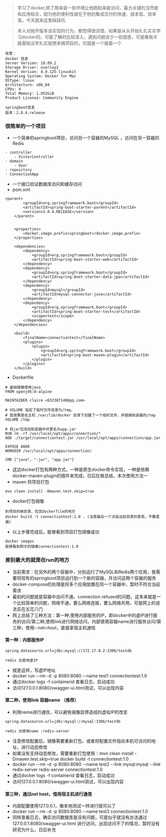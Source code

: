 > 学习了docker,除了用来装一些环境让他跑起来能访问，最为关键的当然是和应用结合，因为他的便利性就在于他的集成交付的快速、成本低、效率高，今天就来这里踩踩坑

> 本人对抛开版本谈实现的行为，都觉得很流氓，如果是从头开始扎扎实实学习docker的，可能了解的比较深入，遇到问题会少一些困惑，可是像我半路基础没学扎实就想来搞项目的，坑就是一个接着一个

```text
背景：
docker 信息
Server Version: 18.09.2
Storage Driver: overlay2
Kernel Version: 4.9.125-linuxkit
Operating System: Docker for Mac
OSType: linux
Architecture: x86_64
CPUs: 4
Total Memory: 1.952GiB
Product License: Community Engine

springboot信息
版本：2.0.4.release
```
### 很简单的一个项目
- 一个简单的springboot项目，访问另一个容器的MySQL ，访问在另一容器的Redis
```text
- controller 
    - VistorController
- domain
    - User
- repository
- ConnectionApp
```
- 一个接口验证数据库访问和缓存访问
- pom.xml
```text
<parent>
        <groupId>org.springframework.boot</groupId>
        <artifactId>spring-boot-starter-parent</artifactId>
        <version>2.0.4.RELEASE</version>
    </parent>


    <properties>
        <docker.image.prefix>springboot</docker.image.prefix>
    </properties>

    <dependencies>
        <dependency>
            <groupId>org.springframework.boot</groupId>
            <artifactId>spring-boot-starter-web</artifactId>
        </dependency>
        <dependency>
            <groupId>org.springframework.boot</groupId>
            <artifactId>spring-boot-starter-data-jpa</artifactId>
        </dependency>
        <dependency>
            <groupId>mysql</groupId>
            <artifactId>mysql-connector-java</artifactId>
        </dependency>
        <dependency>
            <groupId>org.springframework.boot</groupId>
            <artifactId>spring-boot-starter-test</artifactId>
            <scope>test</scope>
        </dependency>
    </dependencies>

    <build>
        <finalName>connectiontest</finalName>
        <plugins>
            <plugin>
                <groupId>org.springframework.boot</groupId>
                <artifactId>spring-boot-maven-plugin</artifactId>
            </plugin>
        </plugins>
    </build>
```
- Dockerfile
```text
# 基础镜像使用java
FROM openjdk:8-alpine

MAINTAINER claire <632307140@qq.com>

# VOLUME 指定了临时文件目录为/tmp。
# 其效果是在主机 /var/lib/docker 目录下创建了一个临时文件，并链接到容器的/tmp
VOLUME /tmp 

# 将jar包添加到容器中并更名为app.jar
RUN rm -rf /usr/local/opt/apps/connection/*
ADD ./target/connectiontest.jar /usr/local/opt/apps/connection/app.jar

EXPOSE 8080
WORKDIR /usr/local/opt/apps/connection/

CMD ["java", "-jar", "app.jar"]
```
- 这边docker打包有两种方式，一种是原生docker命令实现，一种是依赖docker-maven-plugin的插件来完成，日后在做总结，本次使用方法一
- maven 将项目打包
```text
mvn clean install -Dmaven.test.skip=true
```
- docker打包镜像
```text
到项目的根目录，包含Dockerfile的地方
docker build -t connectiontest:1.0 . (注意最后一个点指当前目录的意思，不要遗漏)
```
- 以上步骤完成后，能够看到项目打包镜像成功
```text
docker images
能够看到刚才的镜像connectiontest:1.0
```
### 差别最大的就是在run的地方
- 当前需求：在另外的两个容器中，分别运行了MySQL和Redis两个应用，我需要将现有的springboot项目运行到一个新的容器，并访问这两个容器的服务
- docker-compose的处理是将多个应用放置在同一个容器中，暂时不符合当前需求
- 最初的问题就是容器中访问不通，connection refused的问题，这本来就是一个比较简单的问题，网络不通，要么网络连接，要么网络共用，可是网上的说法实在五花八门
- 网上总结了三种方法：第一种,使用内部服务的IP，即docker中的虚IP进行服务的访问/第二种,使用link进行网络访问，内部使用容器name进行服务访问/第三种，使用--net=host，直接拿宿主机通信
#### 第一种：内部服务IP
```text
spring.datasource.url=jdbc:mysql://172.17.0.2:3306/testdb

redis 也是用虚IP

```
- 就是这样，写虚IP地址
- docker run --rm -d -p 8080:8080 --name test1 connectiontest:1.0
- 通过docker logs -f containerid 查看日志，启动成功
- 访问127.0.0.1:8080/swagger-ui.html测试，可以出现内容


#### 第二种，使用link 容器name （推荐）
- 利用name进行通信，可以避免镜像启停造成的虚拟IP的改变
```text
spring.datasource.url=jdbc:mysql://mysql:3306/testdb

redis 也使用name :redis-server

```
- 注意修改配置后，镜像需要重新打包，或者将配置文件指向本机可访问的地址，进行动态修改
- 如果没有支持动态修改，需要重新打包使用：mvn clean install -Dmaven.test.skip=true    docker build -t connectiontest:1.0 . 
- docker run --rm -d -p 8080:8080 --name test2 --link mysql:mysql --link redis-server redis-server  connectiontest:1.0
- 通过docker logs -f containerid 查看日志，启动成功
- 访问127.0.0.1:8080/swagger-ui.html测试，可以出现内容

#### 第三种，通过net host，借用宿主机进行通信
- 内部配置使用127.0.0.1，像本地测试一样进行就可以了
- docker run --rm -d -p 8080:8080 --name test3  connectiontest:1.0
- 同样查看日志，确实访问数据库是没有问题，可是似乎就没有办法通过127.0.0.1:8080/swagger-ui.html 进行访问，出现访问不了的情况，暂时没有研究为什么，日后补充